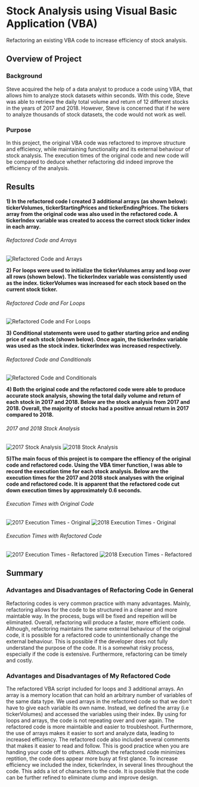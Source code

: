 # Stock Analysis using Visual Basic Application (VBA)
Refactoring an existing VBA code to increase efficiency of stock analysis. 

## Overview of Project 
### Background
Steve acquired the help of a data analyst to produce a code using VBA, that allows him to analyze stock datasets within seconds. With this code, Steve was able to retrieve the daily total volume and return of 12 different stocks in the years of 2017 and 2018. However, Steve is concerned that if he were to analyze thousands of stock datasets, the code would not work as well. 

### Purpose
In this project, the original VBA code was refactored to improve structure and efficiency, while maintaining functionality and its external behaviour of stock analysis. The execution times of the original code and new code will be compared to deduce whether refactoring did indeed improve the efficiency of the analysis.

## Results 
**1) In the refactored code I created 3 additional arrays (as shown below): tickerVolumes, tickerStartingPrices and tickerEndingPrices. The tickers array from the original code was also used in the refactored code. A tickerIndex variable was created to access the correct stock ticker index in each array.**

###### Refactored Code and Arrays
![Refactored Code and Arrays](Other/Refactored_Code_Arrays.png)


**2) For loops were used to initialize the tickerVolumes array and loop over all rows (shown below). The tickerIndex variable was consistently used as the index. tickerVolumes was increased for each stock based on the current stock ticker.**
###### Refactored Code and For Loops
![Refactored Code and For Loops](Other/Refactored_Code_Loop.png)


**3) Conditional statements were used to gather starting price and ending price of each stock (shown below). Once again, the tickerIndex variable was used as the stock index. tickerIndex was increased respectively.**
###### Refactored Code and Conditionals
![Refactored Code and Conditionals](Other/Refactored_Code_Conditional.png)

**4) Both the original code and the refactored code were able to produce accurate stock analysis, showing the total daily volume and return of each stock in 2017 and 2018. Below are the stock analysis from 2017 and 2018. Overall, the majority of stocks had a positive annual return in 2017 compared to 2018.**
###### 2017 and 2018 Stock Analysis
![2017 Stock Analysis](Other/Stock_Analysis_2017.png)
![2018 Stock Analysis](Other/Stock_Analysis_2018.png)

**5)The main focus of this project is to compare the effiency of the original code and refactored code. Using the VBA timer function, I was able to record the execution time for each stock analysis. Below are the execution times for the 2017 and 2018 stock analyses with the original code and refactored code. It is apparent that the refactored code cut down execution times by approximately 0.6 seconds.**
###### Execution Times with Original Code
![2017 Execution Times - Original](Other/2017_ExecutionTime_Original.png)
![2018 Execution Times - Original](Other/2018_ExecutionTime_Original.png)

###### Execution Times with Refactored Code
![2017 Execution Times - Refactored](Resources/VBA_Challenge_2017.png)
![2018 Execution Times - Refactored](Resources/VBA_Challenge_2018.png)

## Summary 
### Advantages and Disadvantages of Refactoring Code in General
Refactoring codes is very common practice with many advantages. Mainly, refactoring allows for the code to be structured in a cleaner and more maintable way. In the process, bugs will be fixed and repeition will be eliminated. Overall, refactoring will produce a faster, more efficient code. Although, refactoring maintains the same external behaviour of the original code, it is possible for a refactored code to unintentionally change the external behaviour. This is possible if the developer does not fully understand the purpose of the code. It is a somewhat risky process, especially if the code is extensive. Furthermore, refactoring can be timely and costly. 

### Advantages and Disadvantages of My Refactored Code
The refactored VBA script included for loops and 3 additional arrays. An array is a memory location that can hold an arbitrary number of variables of the same data type. We used arrays in the refactored code so that we don't have to give each variable its own name. Instead, we defined the array (i.e tickerVolumes) and accessed the variables using their index. By using for loops and arrays, the code is not repeating over and over again. The refactored code is more maintaible and easier to troubleshoot. Furthermore, the use of arrays makes it easier to sort and analyze data, leading to increased efficiency. The refactored code also included several comments that makes it easier to read and follow. This is good practice when you are handing your code off to others. Although the refactored code minimizes reptition, the code does appear more busy at first glance. To increase efficiency we included the index, tickerIndex, in several lines throughout the code. This adds a lot of characters to the code. It is possible that the code can be further refined to eliminate clump and improve design.
